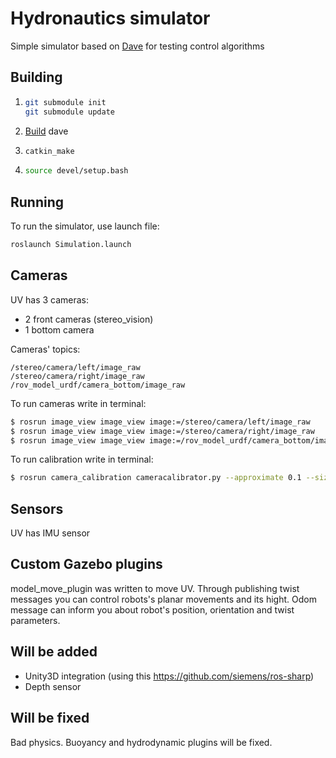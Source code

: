 # Hydronautics simulator
Simple simulator based on [Dave](https://github.com/Field-Robotics-Lab/dave) for testing control algorithms 

## Building

1.  ```sh
    git submodule init
    git submodule update
    ```

2.  [Build](https://github.com/Field-Robotics-Lab/dave/wiki/Install-Directly-on-Host) dave

3.  ```sh
    catkin_make
    ```
    
4.  ```sh
    source devel/setup.bash 
    ```


## Running

To run the simulator, use launch file:
```sh
roslaunch Simulation.launch
```

## Cameras
UV has 3 cameras:

- 2 front cameras (stereo_vision)
- 1 bottom camera

Cameras' topics:

	/stereo/camera/left/image_raw
	/stereo/camera/right/image_raw
	/rov_model_urdf/camera_bottom/image_raw

To run cameras write in terminal:

```sh
$ rosrun image_view image_view image:=/stereo/camera/left/image_raw
$ rosrun image_view image_view image:=/stereo/camera/right/image_raw
$ rosrun image_view image_view image:=/rov_model_urdf/camera_bottom/image_raw
```
To run calibration write in terminal:

```sh
$ rosrun camera_calibration cameracalibrator.py --approximate 0.1 --size 8x6 --square 0.108 right:=/stereo/camera/right/image_raw left:=/stereo/camera/left/image_raw right_camera:=/stereo/camera/right left_camera:=/stereo/camera/left
```

## Sensors
UV has IMU sensor 

## Custom Gazebo plugins
model_move_plugin was written to move UV. Through publishing twist messages you can control robots's planar movements and its hight. Odom message can inform you about robot's position, orientation and twist parameters.

## Will be added
- Unity3D integration (using this https://github.com/siemens/ros-sharp)
- Depth sensor

## Will be fixed
Bad physics. Buoyancy and hydrodynamic plugins will be fixed.


